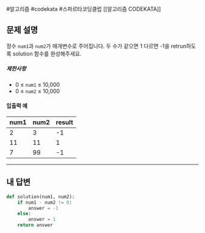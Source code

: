 #알고리즘 #codekata #스파르타코딩클럽 [[알고리즘 CODEKATA]]
## 문제 설명

정수 `num1`과 `num2`가 매개변수로 주어집니다. 두 수가 같으면 1 다르면 -1을 retrun하도록 solution 함수를 완성해주세요.
##### 제한사항
- 0 ≤ `num1` ≤ 10,000
- 0 ≤ `num2` ≤ 10,000

#### 입출력 예

| num1 | num2 | result |
| ---- | ---- | ------ |
| 2    | 3    | -1     |
| 11   | 11   | 1      |
| 7    | 99   | -1     |

---

## 내 답변

```python
def solution(num1, num2):
    if num1 - num2 != 0:
        answer = -1
    else:
        answer = 1
    return answer
```
 